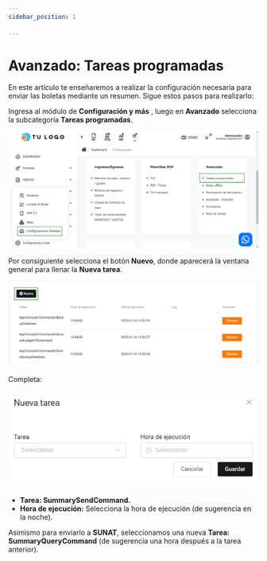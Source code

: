 ```yaml
---
sidebar_position: 1

---
```

# Avanzado: Tareas programadas

En este artículo te enseñaremos a realizar la configuración necesaria para enviar las boletas mediante un resumen. Sigue estos pasos para realizarlo:

Ingresa al módulo de **Configuración y más** , luego en **Avanzado** selecciona la subcategoría **Tareas programadas**.

![Alt text](img/Tareaprogramada1.jpg)

Por consiguiente selecciona el botón **Nuevo**, donde aparecerá la ventana general para llenar la **Nueva tarea**.

![Alt text](img/Tareaprogramada2.jpg)

Completa:

![Alt text](img/Tareaprogramada3.jpg)

* **Tarea: SummarySendCommand.**
* **Hora de ejecución:** Selecciona la hora de ejecución (de sugerencia en la noche).

Asimismo para enviarlo a **SUNAT**, seleccionamos una nueva **Tarea: SummaryQueryCommand** (de sugerencia una hora después a la tarea anterior).
